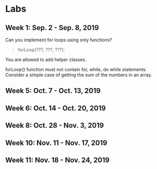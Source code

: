 # Labs

## Week 1: Sep. 2 - Sep. 8, 2019

Can you implement for loops using only functions?
> forLoop(???, ???, ???);

You are allowed to add helper classes.

forLoop() function must not contain for, while, do while statements.
Consider a simple case of getting the sum of the numbers in an array.

## Week 5: Oct. 7 - Oct. 13, 2019

## Week 6: Oct. 14 - Oct. 20, 2019

## Week 8: Oct. 28 - Nov. 3, 2019

## Week 10: Nov. 11 - Nov. 17, 2019

## Week 11: Nov. 18 - Nov. 24, 2019